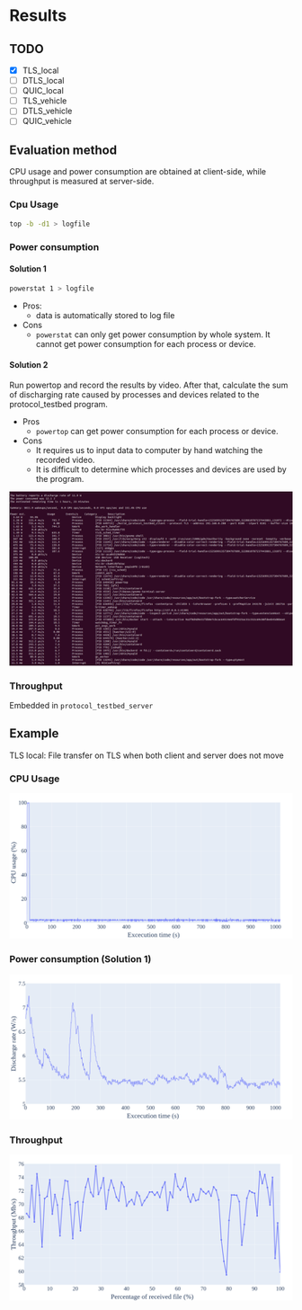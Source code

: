 # Results
## TODO
- [x] TLS_local
- [ ] DTLS_local
- [ ] QUIC_local
- [ ] TLS_vehicle
- [ ] DTLS_vehicle
- [ ] QUIC_vehicle

## Evaluation method
CPU usage and power consumption are obtained at client-side, while throughput is measured at server-side.
### Cpu Usage
```bash
top -b -d1 > logfile
```

### Power consumption
#### Solution 1
```bash
powerstat 1 > logfile
```
- Pros: 
  - data is automatically stored to log file
- Cons
  - `powerstat` can only get power consumption by whole system. It cannot get power consumption for each process or device.

#### Solution 2
Run powertop and record the results by video.
After that, calculate the sum of discharging rate caused by processes and devices related to the protocol_testbed program.

- Pros
  - `powertop` can get power consumption for each process or device.
- Cons
  - It requires us to input data to computer by hand watching the recorded video. 
  - It is difficult to determine which processes and devices are used by the program. 

<img src=https://raw.githubusercontent.com/raigovilur/masters-thesis/cscs/solution/protocol_testbed/grapher/result/example/powertop.png>


### Throughput
Embedded in `protocol_testbed_server`

## Example
TLS local: File transfer on TLS when both client and server does not move
### CPU Usage
<img src=https://raw.githubusercontent.com/raigovilur/masters-thesis/cscs/solution/protocol_testbed/grapher/result/example/cpu_usage.png>

### Power consumption (Solution 1)
<img src=https://raw.githubusercontent.com/raigovilur/masters-thesis/cscs/solution/protocol_testbed/grapher/result/example/power_consumption.png>

### Throughput
<img src=https://raw.githubusercontent.com/raigovilur/masters-thesis/cscs/solution/protocol_testbed/grapher/result/example/throughput.png>
